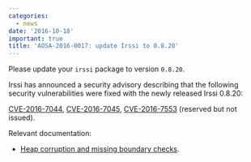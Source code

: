 ```yaml
---
categories:
  - news
date: '2016-10-18'
important: true
title: 'AOSA-2016-0017: update Irssi to 0.8.20'
---
```



Please update your `irssi` package to version `0.8.20`.

Irssi has announced a security advisory describing that the following security vulnerabilities were fixed with the newly released Irssi 0.8.20:

[CVE-2016-7044](https://cve.mitre.org/cgi-bin/cvename.cgi?name=CVE-2016-7044), [CVE-2016-7045](https://cve.mitre.org/cgi-bin/cvename.cgi?name=CVE-2016-7045), [CVE-2016-7553](https://cve.mitre.org/cgi-bin/cvename.cgi?name=CVE-2016-7553) (reserved but not issued).

Relevant documentation:

- [Heap corruption and missing boundary checks](https://irssi.org/security/irssi_sa_2016.txt).